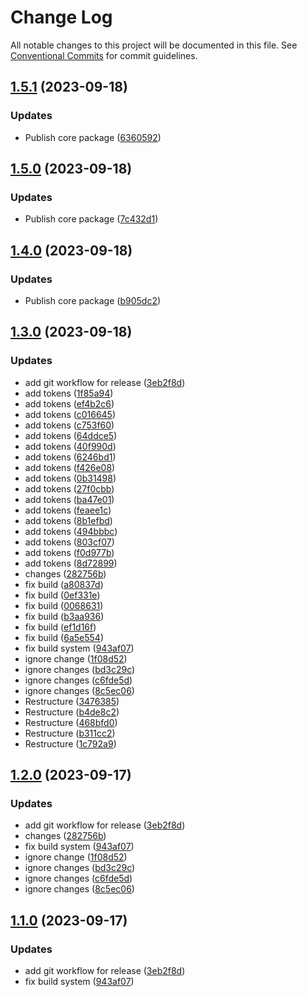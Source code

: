 # Change Log

All notable changes to this project will be documented in this file.
See [Conventional Commits](https://conventionalcommits.org) for commit guidelines.

## [1.5.1](https://github.com/ZerryStack/react-formz/compare/v1.5.0...v1.5.1) (2023-09-18)

### Updates

- Publish core package ([6360592](https://github.com/ZerryStack/react-formz/commit/6360592194bca3c12236baeea77d618c18ff3db8))

## [1.5.0](https://github.com/ZerryStack/react-formz/compare/v1.4.0...v1.5.0) (2023-09-18)

### Updates

- Publish core package ([7c432d1](https://github.com/ZerryStack/react-formz/commit/7c432d1e6bcf57f2649a7d38437827b0429a9b79))

## [1.4.0](https://github.com/ZerryStack/react-formz/compare/v1.3.0...v1.4.0) (2023-09-18)

### Updates

- Publish core package ([b905dc2](https://github.com/ZerryStack/react-formz/commit/b905dc2d57f99eba1ab30d1b3d5f9742c8e9e4bd))

## [1.3.0](https://github.com/ZerryStack/react-formz/compare/v0.3.0-beta...v1.3.0) (2023-09-18)

### Updates

- add git workflow for release ([3eb2f8d](https://github.com/ZerryStack/react-formz/commit/3eb2f8d57b60221bf075130b9ecc1d7ab4590b1b))
- add tokens ([1f85a94](https://github.com/ZerryStack/react-formz/commit/1f85a943c29376d771911e28e179b661daaafe20))
- add tokens ([ef4b2c6](https://github.com/ZerryStack/react-formz/commit/ef4b2c6e732e3519194170b8de14838bc516261a))
- add tokens ([c016645](https://github.com/ZerryStack/react-formz/commit/c016645dec2cec9c83adaf380a2910864a68e09d))
- add tokens ([c753f60](https://github.com/ZerryStack/react-formz/commit/c753f60d681f186471358c2184d3bade3e2a4800))
- add tokens ([64ddce5](https://github.com/ZerryStack/react-formz/commit/64ddce56b6e15576e14173d795a211852e4f654e))
- add tokens ([40f990d](https://github.com/ZerryStack/react-formz/commit/40f990dcf40d449400ad4d6c30681ec691339422))
- add tokens ([6246bd1](https://github.com/ZerryStack/react-formz/commit/6246bd136e6a8569decd05df852aeffc4b4b55be))
- add tokens ([f426e08](https://github.com/ZerryStack/react-formz/commit/f426e084769adbc6211fc2a2db23000b6c34ebe3))
- add tokens ([0b31498](https://github.com/ZerryStack/react-formz/commit/0b31498e9438ef44a4c4cf526213064d329fdaa7))
- add tokens ([27f0cbb](https://github.com/ZerryStack/react-formz/commit/27f0cbbd864e08edf999b0b2986ad226933a6215))
- add tokens ([ba47e01](https://github.com/ZerryStack/react-formz/commit/ba47e01a2feb6c703edbd17aa371ed5ff56bc983))
- add tokens ([feaee1c](https://github.com/ZerryStack/react-formz/commit/feaee1c0d2782cae5186372ee2ffa075d3d02b68))
- add tokens ([8b1efbd](https://github.com/ZerryStack/react-formz/commit/8b1efbd3c992b11df1a46f3bd37301e43a399b7c))
- add tokens ([494bbbc](https://github.com/ZerryStack/react-formz/commit/494bbbcd55e4a28fea7bc21beee80cd3cf2aef22))
- add tokens ([803cf07](https://github.com/ZerryStack/react-formz/commit/803cf07005a42933f1a8e138572374b799ecdc58))
- add tokens ([f0d977b](https://github.com/ZerryStack/react-formz/commit/f0d977b99dcbecbdf997a69d93ff9a920f990953))
- add tokens ([8d72899](https://github.com/ZerryStack/react-formz/commit/8d7289967fac8927086887ed03394c2215755cd7))
- changes ([282756b](https://github.com/ZerryStack/react-formz/commit/282756bf399df2a91ff8f96db3d86aec4caeae3c))
- fix build ([a80837d](https://github.com/ZerryStack/react-formz/commit/a80837d0b96b44e3975babf7e1140491d1bf2e3b))
- fix build ([0ef331e](https://github.com/ZerryStack/react-formz/commit/0ef331e22d5ab731fa97e188ed535f5fab2abec2))
- fix build ([0068631](https://github.com/ZerryStack/react-formz/commit/0068631f80b3ee68cc16847152714ec6817a391e))
- fix build ([b3aa936](https://github.com/ZerryStack/react-formz/commit/b3aa936f70fdbe013818b4fc1d4807c5cd19a3cc))
- fix build ([ef1d16f](https://github.com/ZerryStack/react-formz/commit/ef1d16fa1fac5ec9bcb29c14fd119776cf6cdb18))
- fix build ([6a5e554](https://github.com/ZerryStack/react-formz/commit/6a5e5547c307930fc6269dc8b83aed542ac5e38c))
- fix build system ([943af07](https://github.com/ZerryStack/react-formz/commit/943af07f54a51e699d3ef1a74c1abfde8de10a7b))
- ignore change ([1f08d52](https://github.com/ZerryStack/react-formz/commit/1f08d52b6513d50be82903cf1fce99d0b6589cac))
- ignore changes ([bd3c29c](https://github.com/ZerryStack/react-formz/commit/bd3c29cb2ff748ab9491ec5851ae4445f7e22662))
- ignore changes ([c6fde5d](https://github.com/ZerryStack/react-formz/commit/c6fde5d9c03ed1b2780d4da4fec1719e8e5797ed))
- ignore changes ([8c5ec06](https://github.com/ZerryStack/react-formz/commit/8c5ec06724415f3e760ee65c7ce829f0dc9006f9))
- Restructure ([3476385](https://github.com/ZerryStack/react-formz/commit/3476385dea2a516ba4ea86b3574dba92619acd08))
- Restructure ([b4de8c2](https://github.com/ZerryStack/react-formz/commit/b4de8c2f7603bff0ce1b1296170f318326460817))
- Restructure ([468bfd0](https://github.com/ZerryStack/react-formz/commit/468bfd086e7daa437681389b14c2e52d12639dde))
- Restructure ([b311cc2](https://github.com/ZerryStack/react-formz/commit/b311cc243790a7e2c9382a98bb0857faf7f71bde))
- Restructure ([1c792a9](https://github.com/ZerryStack/react-formz/commit/1c792a949a470cd045c8948647f17ac0706c3efe))

## [1.2.0](https://github.com/ZerryStack/react-formz/compare/v0.3.0-beta...v1.2.0) (2023-09-17)

### Updates

- add git workflow for release ([3eb2f8d](https://github.com/ZerryStack/react-formz/commit/3eb2f8d57b60221bf075130b9ecc1d7ab4590b1b))
- changes ([282756b](https://github.com/ZerryStack/react-formz/commit/282756bf399df2a91ff8f96db3d86aec4caeae3c))
- fix build system ([943af07](https://github.com/ZerryStack/react-formz/commit/943af07f54a51e699d3ef1a74c1abfde8de10a7b))
- ignore change ([1f08d52](https://github.com/ZerryStack/react-formz/commit/1f08d52b6513d50be82903cf1fce99d0b6589cac))
- ignore changes ([bd3c29c](https://github.com/ZerryStack/react-formz/commit/bd3c29cb2ff748ab9491ec5851ae4445f7e22662))
- ignore changes ([c6fde5d](https://github.com/ZerryStack/react-formz/commit/c6fde5d9c03ed1b2780d4da4fec1719e8e5797ed))
- ignore changes ([8c5ec06](https://github.com/ZerryStack/react-formz/commit/8c5ec06724415f3e760ee65c7ce829f0dc9006f9))

## [1.1.0](https://github.com/ZerryStack/react-formz/compare/v0.3.0-beta...v1.1.0) (2023-09-17)

### Updates

- add git workflow for release ([3eb2f8d](https://github.com/ZerryStack/react-formz/commit/3eb2f8d57b60221bf075130b9ecc1d7ab4590b1b))
- fix build system ([943af07](https://github.com/ZerryStack/react-formz/commit/943af07f54a51e699d3ef1a74c1abfde8de10a7b))
